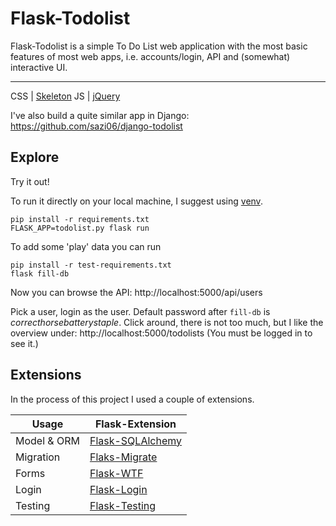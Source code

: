 # Flask-Todolist

Flask-Todolist is a simple To Do List web application with the most basic
features of most web apps, i.e. accounts/login, API and (somewhat) interactive
UI.

---
CSS | [Skeleton](http://getskeleton.com/)
JS  | [jQuery](https://jquery.com/)

I've also build a quite similar app in Django:
https://github.com/sazi06/django-todolist


## Explore
Try it out!

To run it directly on your local machine, I suggest using
[venv](https://docs.python.org/3/library/venv.html).

    pip install -r requirements.txt
    FLASK_APP=todolist.py flask run

To add some 'play' data you can run

    pip install -r test-requirements.txt
    flask fill-db

Now you can browse the API:
http://localhost:5000/api/users

Pick a user, login as the user. Default password after `fill-db` is
*correcthorsebatterystaple*.
Click around, there is not too much, but I like the overview under:
http://localhost:5000/todolists
(You must be logged in to see it.)


## Extensions
In the process of this project I used a couple of extensions.

Usage               | Flask-Extension
------------------- | -----------------------
Model & ORM         | [Flask-SQLAlchemy](http://flask-sqlalchemy.pocoo.org/latest/)
Migration           | [Flaks-Migrate](http://flask-migrate.readthedocs.io/en/latest/)
Forms               | [Flask-WTF](https://flask-wtf.readthedocs.org/en/latest/)
Login               | [Flask-Login](https://flask-login.readthedocs.org/en/latest/)
Testing             | [Flask-Testing](https://pythonhosted.org/Flask-Testing/)
